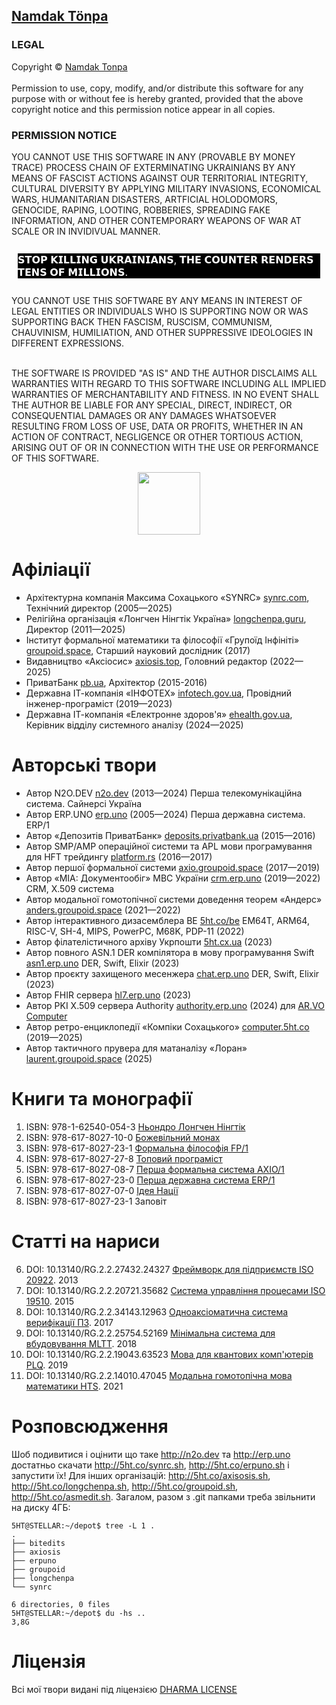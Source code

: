 
<h2 style="white-space: nowrap;"><a itemprop="sameAs" content="https://orcid.org/0000-0001-7127-8796" href="https://orcid.org/0000-0001-7127-8796" target="orcid.widget" rel="me noopener noreferrer" style="vertical-align:top;white-space: nowrap;">Namdak Tönpa</a> </h2>

<aside>
    <article>
        <section>
            <h3>LEGAL</h3>
            <div>Copyright &copy; <a href="https://tonpa.guru/">Namdak Tonpa</a></div><br>
            <div>Permission to use, copy, modify, and/or distribute this software
                 for any purpose with or without fee is hereby granted, provided
                 that the above copyright notice and this permission notice appear in all copies.
            </div>
        </section>
        <section>
            <h3>PERMISSION NOTICE</h3>
            <div>
                 YOU CANNOT USE THIS SOFTWARE IN ANY (PROVABLE BY MONEY TRACE)
                 PROCESS CHAIN OF EXTERMINATING UKRAINIANS BY ANY MEANS
                 OF FASCIST ACTIONS AGAINST OUR TERRITORIAL INTEGRITY,
                 CULTURAL DIVERSITY BY APPLYING MILITARY INVASIONS,
                 ECONOMICAL WARS, HUMANITARIAN DISASTERS, ARTFICIAL HOLODOMORS,
                 GENOCIDE, RAPING, LOOTING, ROBBERIES, SPREADING FAKE INFORMATION,
                 AND OTHER CONTEMPORARY WEAPONS OF WAR AT SCALE OR IN INVIDIVUAL MANNER.
            </div><br>
            <div style="font-size:16px;margin:10px;background:black;color:white;">
                 𝗦𝗧𝗢𝗣 𝗞𝗜𝗟𝗟𝗜𝗡𝗚 𝗨𝗞𝗥𝗔𝗜𝗡𝗜𝗔𝗡𝗦, 𝗧𝗛𝗘 𝗖𝗢𝗨𝗡𝗧𝗘𝗥 𝗥𝗘𝗡𝗗𝗘𝗥𝗦 𝗧𝗘𝗡𝗦 𝗢𝗙 𝗠𝗜𝗟𝗟𝗜𝗢𝗡𝗦.
            </div><br>
            <div>
                 YOU CANNOT USE THIS SOFTWARE BY ANY MEANS IN INTEREST OF LEGAL
                 ENTITIES OR INDIVIDUALS WHO IS SUPPORTING NOW OR WAS SUPPORTING
                 BACK THEN FASCISM, RUSCISM, COMMUNISM, CHAUVINISM, HUMILIATION,
                 AND OTHER SUPPRESSIVE IDEOLOGIES IN DIFFERENT EXPRESSIONS.<br><br>
            </div>
        </section>
    </article>
</aside>
<main>
    <section>
        <p> THE SOFTWARE IS PROVIDED "AS IS" AND THE AUTHOR DISCLAIMS ALL WARRANTIES
            WITH REGARD TO THIS SOFTWARE INCLUDING ALL IMPLIED WARRANTIES OF
            MERCHANTABILITY AND FITNESS. IN NO EVENT SHALL THE AUTHOR BE LIABLE FOR
            ANY SPECIAL, DIRECT, INDIRECT, OR CONSEQUENTIAL DAMAGES OR ANY DAMAGES
            WHATSOEVER RESULTING FROM LOSS OF USE, DATA OR PROFITS, WHETHER IN AN
            ACTION OF CONTRACT, NEGLIGENCE OR OTHER TORTIOUS ACTION, ARISING OUT OF
            OR IN CONNECTION WITH THE USE OR PERFORMANCE OF THIS SOFTWARE.
        </p>
            <div align=center><img src="https://5HT.co/BUDDHA.svg" width=100></div>
    </section>
</main>

# Афіліації

* Архітектурна компанія Максима Сохацького «SYNRC» <a href="https://synrc.com">synrc.com</a>, Технічний директор (2005—2025)
* Релігійна організація «Лонгчен Нінгтік Україна» <a href="https://longchenpa.guru">longchenpa.guru</a>, Директор (2011—2025)
* Інститут формальної математики та філософії «Групоїд Інфініті» <a href="https://groupoid.space/institute/">groupoid.space</a>, Старший науковий дослідник (2017)
* Видавництво «Аксіосис» <a href="https://axiosis.top">axiosis.top</a>, Головний редактор (2022—2025)
* ПриватБанк <a href="https://pb.ua">pb.ua</a>, Архітектор (2015-2016)
* Державна ІТ-компанія «ІНФОТЕХ» <a href="https://infotech.gov.ua">infotech.gov.ua</a>, Провідний інженер-програміст (2019—2023)
* Державна ІТ-компанія «Електронне здоров'я» <a href="https://ehealth.gov.ua">ehealth.gov.ua</a>, Керівник відділу системного аналізу (2024—2025)

# Авторські твори

* Автор N2O.DEV <a href="https://n2o.dev">n2o.dev</a> (2013—2024) Перша телекомунікаційна система. Сайнерсі Україна
* Автор ERP.UNO <a href="https://erp.uno">erp.uno</a> (2005—2024) Перша державна система. ERP/1
* Автор «Депозитів ПриватБанк» <a href="https://deposits.privatbank.ua/static/doc/index.htm">deposits.privatbank.ua</a> (2015—2016)
* Автор SMP/AMP операційної системи та APL мови програмування для HFT трейдингу <a href="https://github.com/o83/n2o">platform.rs</a> (2016—2017)
* Автор першої формальної системи <a href="https://axio.groupoid.space">axio.groupoid.space</a> (2017—2019) 
* Автор «МІА: Документообіг» МВС України <a href="https://crm.erp.uno">crm.erp.uno</a> (2019—2022) CRM, X.509 система
* Автор модальної гомотопічної системи доведення теорем «Андерс» <a href="https://anders.groupoid.space">anders.groupoid.space</a> (2021—2022)
* Автор інтерактивного дизасемблера BE <a href="https://5ht.co/be">5ht.co/be</a> EM64T, ARM64, RISC-V, SH-4, MIPS, PowerPC, M68K, PDP-11 (2022)
* Автор філателістичного архіву Укрпошти <a href="https://5ht.github.io/5ht.cx.ua/">5ht.cx.ua</a> (2023)
* Автор повного ASN.1 DER компілятора в мову програмування Swift <a href="https://asn1.erp.uno">asn1.erp.uno</a> DER, Swift, Elixir (2023)
* Автор проєкту захищеного месенжера <a href="https://chat.erp.uno">chat.erp.uno</a> DER, Swift, Elixir (2023)
* Автор FHIR сервера <a href="https://hl7.erp.uno">hl7.erp.uno</a> (2023)
* Автор PKI X.509 сервера Authority <a href="https://authority.erp.uno">authority.erp.uno</a> (2024) для <a href="https://github.com/arvo-computer/">AR.VO Computer</a>
* Автор ретро-енциклопедії «Компіки Сохацького» <a href="https://computer.5ht.co">computer.5ht.co</a> (2019—2025)
* Автор тактичного прувера для матаналізу «Лоран» <a href="https://laurent.groupoid.space">laurent.groupoid.space</a> (2025)

# Книги та монографії

1. ISBN: 978-1-62540-054-3 <a href="https://axiosis.github.io/books/nendro/nendro.pdf">Ньондро Лонгчен Нінгтік</a>
2. ISBN: 978-617-8027-10-0 <a href="https://axiosis.github.io/books/monk/monk.pdf">Божевільний монах</a>
3. ISBN: 978-617-8027-23-1 <a href="https://axiosis.github.io/books/fp/fp.pdf">Формальна філософія FP/1</a>
4. ISBN: 978-617-8027-27-8 <a href="https://axiosis.github.io/books/top/top.pdf">Топовий програміст</a>
5. ISBN: 978-617-8027-08-7 <a href="https://axiosis.github.io/books/axio/axio.pdf">Перша формальна система AXIO/1</a>
6. ISBN: 978-617-8027-23-0 <a href="https://axiosis.github.io/books/erp/erp.pdf">Перша державна система ERP/1</a>
7. ISBN: 978-617-8027-07-0 <a href="https://axiosis.github.io/books/azov/idea.pdf">Ідея Нації</a>
8. ISBN: 978-617-8027-23-1 Заповіт

# Статті на нариси

6. DOI: 10.13140/RG.2.2.27432.24327 <a href="https://n2o.dev/ua/books/vol.2/index.html">Фреймворк для підприємств ISO 20922</a>. 2013
7. DOI: 10.13140/RG.2.2.20721.35682 <a href="https://n2o.dev/ua/books/vol.3/index.html">Система управління процесами ISO 19510</a>. 2015
8. DOI: 10.13140/RG.2.2.34143.12963 <a href="https://axiosis.github.io/articles/henk/pts_ua.pdf">Одноаксіоматична система верифікації ПЗ</a>. 2017
9. DOI: 10.13140/RG.2.2.25754.52169 <a href="https://axiosis.github.io/articles/per/anno_ua.pdf">Мінімальна система для вбудовування MLTT</a>. 2018
10. DOI: 10.13140/RG.2.2.19043.63523 <a href="https://axiosis.github.io/articles/bloch/quantum.pdf">Мова для квантових комп'ютерів PLQ</a>. 2019
11. DOI: 10.13140/RG.2.2.14010.47045 <a href="https://axiosis.github.io/articles/anders/anders.pdf">Модальна гомотопічна мова математики HTS</a>. 2021

# Розповсюдження

Шоб подивитися і оцінити що таке http://n2o.dev та http://erp.uno достатньо скачати http://5ht.co/synrc.sh,
http://5ht.co/erpuno.sh і запустити їх! Для інших організацій: http://5ht.co/axisosis.sh, http://5ht.co/longchenpa.sh,
http://5ht.co/groupoid.sh, http://5ht.co/asmedit.sh. Загалом, разом з .git папками треба звільнити на диску 4ГБ:

```
5HT@STELLAR:~/depot$ tree -L 1 .
.
├── bitedits
├── axiosis
├── erpuno
├── groupoid
├── longchenpa
└── synrc

6 directories, 0 files
5HT@STELLAR:~/depot$ du -hs ..
3,8G
```

# Ліцензія

Всі мої твори видані під ліцензією <a href="https://5ht.co/license/">DHARMA LICENSE</a>

